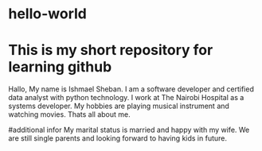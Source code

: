 # hello-world
This is my short repository for learning github
===============================================================================
Hallo,
My name is Ishmael Sheban. I am a software developer and certified data analyst with python technology.
I work at The Nairobi Hospital as a systems developer.
My hobbies are playing musical instrument and watching movies.
Thats all about me.


#additional infor
My marital status is married and happy with my wife.
We are still single parents and looking forward to having kids in future.



